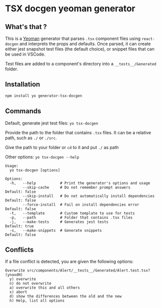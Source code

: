 # TSX docgen yeoman generator

## What's that ?

This is a [Yeoman](http://yeoman.io) generator that parses `.tsx` component files using `react-docgen` and interprets the props and defaults. Once parsed, it can create either jest snapshot test files (the default choice), or snippet files that can be used in VSCode.

Test files are added to a component's directory into a `__tests__/Generated` folder.


## Installation

```bash
npm install yo generator-tsx-docgen
```


## Commands

Default, generate jest test files:
`yo tsx-docgen`

Provide the path to the folder that contains `.tsx` files. It can be a relative path, such as `./` or `./src`.

Give the path to your folder or ```cd``` to it and put ```./``` as path


Other options:
`yo tsx-docgen --help`

```
Usage:
  yo tsx-docgen [options]

Options:
  -h,   --help           # Print the generator's options and usage
        --skip-cache     # Do not remember prompt answers             Default: false
        --skip-install   # Do not automatically install dependencies  Default: false
        --force-install  # Fail on install dependencies error         Default: false
  -t,   --template       # Custom template to use for tests
  -p,   --path           # Folder that contains .tsx files
  -j,   --make-tests     # Generates jest tests                       Default: true
  -s,   --make-snippets  # Generate snippets                          Default: false
```

## Conflicts

If a file conflict is detected, you are given the following options:
```
Overwrite src/components/Alert/__tests__/Generated/Alert.test.tsx? (ynaxdH) 
  y) overwrite
  n) do not overwrite
  a) overwrite this and all others
  x) abort
  d) show the differences between the old and the new
  h) Help, list all options
```
